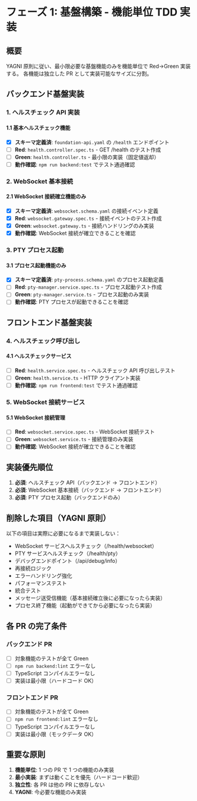 # フェーズ 1: 基盤構築 - 機能単位 TDD 実装

## 概要

YAGNI 原則に従い、最小限必要な基盤機能のみを機能単位で Red→Green 実装する。
各機能は独立した PR として実装可能なサイズに分割。

## バックエンド基盤実装

### 1. ヘルスチェック API 実装

#### 1.1 基本ヘルスチェック機能

- [x] **スキーマ定義済**: `foundation-api.yaml` の `/health` エンドポイント
- [ ] **Red**: `health.controller.spec.ts` - GET /health のテスト作成
- [ ] **Green**: `health.controller.ts` - 最小限の実装（固定値返却）
- [ ] **動作確認**: `npm run backend:test` でテスト通過確認

### 2. WebSocket 基本接続

#### 2.1 WebSocket 接続確立機能のみ

- [x] **スキーマ定義済**: `websocket.schema.yaml` の接続イベント定義
- [x] **Red**: `websocket.gateway.spec.ts` - 接続イベントのテスト作成
- [x] **Green**: `websocket.gateway.ts` - 接続ハンドリングのみ実装
- [x] **動作確認**: WebSocket 接続が確立できることを確認

### 3. PTY プロセス起動

#### 3.1 プロセス起動機能のみ

- [x] **スキーマ定義済**: `pty-process.schema.yaml` のプロセス起動定義
- [ ] **Red**: `pty-manager.service.spec.ts` - プロセス起動テスト作成
- [ ] **Green**: `pty-manager.service.ts` - プロセス起動のみ実装
- [ ] **動作確認**: PTY プロセスが起動できることを確認

## フロントエンド基盤実装

### 4. ヘルスチェック呼び出し

#### 4.1 ヘルスチェックサービス

- [ ] **Red**: `health.service.spec.ts` - ヘルスチェック API 呼び出しテスト
- [ ] **Green**: `health.service.ts` - HTTP クライアント実装
- [ ] **動作確認**: `npm run frontend:test` でテスト通過確認

### 5. WebSocket 接続サービス

#### 5.1 WebSocket 接続管理

- [ ] **Red**: `websocket.service.spec.ts` - WebSocket 接続テスト
- [ ] **Green**: `websocket.service.ts` - 接続管理のみ実装
- [ ] **動作確認**: WebSocket 接続が確立できることを確認

## 実装優先順位

1. **必須**: ヘルスチェック API（バックエンド → フロントエンド）
2. **必須**: WebSocket 基本接続（バックエンド → フロントエンド）
3. **必須**: PTY プロセス起動（バックエンドのみ）

## 削除した項目（YAGNI 原則）

以下の項目は実際に必要になるまで実装しない：

- WebSocket サービスヘルスチェック（/health/websocket）
- PTY サービスヘルスチェック（/health/pty）
- デバッグエンドポイント（/api/debug/info）
- 再接続ロジック
- エラーハンドリング強化
- パフォーマンステスト
- 統合テスト
- メッセージ送受信機能（基本接続確立後に必要になったら実装）
- プロセス終了機能（起動ができてから必要になったら実装）

## 各 PR の完了条件

### バックエンド PR

- [ ] 対象機能のテストが全て Green
- [ ] `npm run backend:lint` エラーなし
- [ ] TypeScript コンパイルエラーなし
- [ ] 実装は最小限（ハードコード OK）

### フロントエンド PR

- [ ] 対象機能のテストが全て Green
- [ ] `npm run frontend:lint` エラーなし
- [ ] TypeScript コンパイルエラーなし
- [ ] 実装は最小限（モックデータ OK）

## 重要な原則

1. **機能単位**: 1 つの PR で 1 つの機能のみ実装
2. **最小実装**: まずは動くことを優先（ハードコード歓迎）
3. **独立性**: 各 PR は他の PR に依存しない
4. **YAGNI**: 今必要な機能のみ実装
